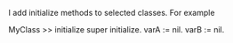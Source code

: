 I add initialize methods to selected classes.
For example

MyClass >> initialize
	super initialize.
	varA := nil.
	varB := nil.